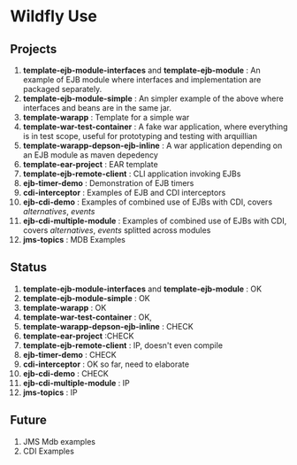 Wildfly Use
===========

Projects
--------

1. **template-ejb-module-interfaces** and **template-ejb-module** : An example of EJB module where interfaces and implementation are packaged separately.
2. **template-ejb-module-simple** : An simpler example of the above where interfaces and beans are in the same jar.
2. **template-warapp** : Template for a simple war
2. **template-war-test-container** : A fake war application, where everything is in test scope, useful for prototyping and testing with arquillian
2. **template-warapp-depson-ejb-inline** : A war application depending on an EJB module as maven depedency
2. **template-ear-project**  : EAR template
2. **template-ejb-remote-client** : CLI application invoking EJBs
2. **ejb-timer-demo** : Demonstration of EJB timers
2. **cdi-interceptor** : Examples of EJB and CDI interceptors
3. **ejb-cdi-demo** :  Examples of combined use of EJBs with CDI, covers *alternatives*, *events*
3. **ejb-cdi-multiple-module** :  Examples of combined use of EJBs with CDI, covers *alternatives*, *events* splitted across modules
3. **jms-topics** :  MDB Examples


Status
------

1. **template-ejb-module-interfaces** and **template-ejb-module** : OK
2. **template-ejb-module-simple** : OK
2. **template-warapp** : OK
2. **template-war-test-container** : OK,
2. **template-warapp-depson-ejb-inline** : CHECK
2. **template-ear-project**  :CHECK
2. **template-ejb-remote-client** : IP, doesn't even compile
2. **ejb-timer-demo** : CHECK
2. **cdi-interceptor** : OK so far, need to elaborate
3. **ejb-cdi-demo** :  CHECK
3. **ejb-cdi-multiple-module** : IP
3. **jms-topics** :  IP


Future
------
1. JMS Mdb examples
2. CDI Examples

 
     
        
